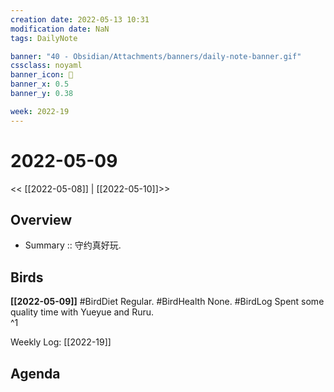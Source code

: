 ```yaml
---
creation date: 2022-05-13 10:31
modification date: NaN
tags: DailyNote

banner: "40 - Obsidian/Attachments/banners/daily-note-banner.gif"
cssclass: noyaml
banner_icon: 💌
banner_x: 0.5
banner_y: 0.38

week: 2022-19
---
```


# 2022-05-09

<< [[2022-05-08]] | [[2022-05-10]]>>


## Overview
- Summary :: 守约真好玩.
## Birds
**[[2022-05-09]]**
#BirdDiet Regular.
#BirdHealth None.
#BirdLog Spent some quality time with Yueyue and Ruru.  
^1

Weekly Log: [[2022-19]]

## Agenda






